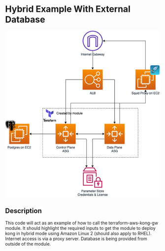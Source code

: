 # Hybrid Example With External Database

![architecture-diagram](https://raw.githubusercontent.com/dwp/terraform-aws-kong-gateway/main/examples/hybrid_amazon_linux/hybrid_amazon_linux.png)

## Description

This code will act as an example of how to call the terraform-aws-kong-gw module.
It should highlight the required inputs to get the module to deploy kong in hybrid
mode using Amazon Linux 2 (should also apply to RHEL). Internet access is via a proxy server. Database is being provided from outside of the module.
